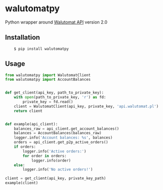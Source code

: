 # walutomatpy

Python wrapper around [Walutomat API](https://api.walutomat.pl/v2.0.0/#section/Overview) version 2.0

## Installation

        $ pip install walutomatpy

## Usage

```python
from walutomatpy import WalutomatClient
from walutomatpy import AccountBalances


def get_client(api_key, path_to_private_key):
    with open(path_to_private_key, 'r') as fd:
        private_key = fd.read()
    client = WalutomatClient(api_key, private_key, 'api.walutomat.pl')
    return client


def example(api_client):
    balances_raw = api_client.get_account_balances()
    balances = AccountBalances(balances_raw)
    logger.info('Account balances: %s', balances)
    orders = api_client.get_p2p_active_orders()
    if orders:
        logger.info('Active orders:')
        for order in orders:
            logger.info(order)
    else:
        logger.info('No active orders!')

client = get_client(api_key, private_key_path)
example(client)
```
